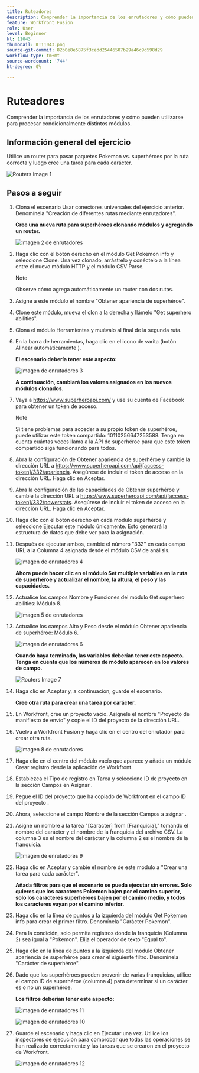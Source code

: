 ```yaml
---
title: Ruteadores
description: Comprender la importancia de los enrutadores y cómo pueden utilizarse para procesar condicionalmente distintos módulos.
feature: Workfront Fusion
role: User
level: Beginner
kt: 11043
thumbnail: KT11043.png
source-git-commit: 82b0e8e5875f3cedd25446507b29a46c9d598d29
workflow-type: tm+mt
source-wordcount: '744'
ht-degree: 0%

---
```



# Ruteadores

Comprender la importancia de los enrutadores y cómo pueden utilizarse para procesar condicionalmente distintos módulos.

## Información general del ejercicio

Utilice un router para pasar paquetes Pokemon vs. superhéroes por la ruta correcta y luego cree una tarea para cada carácter.

![Routers Image 1](../12-exercises/assets/routers-walkthrough-1.png)

## Pasos a seguir

1. Clona el escenario Usar conectores universales del ejercicio anterior. Denomínela &quot;Creación de diferentes rutas mediante enrutadores&quot;.

   **Cree una nueva ruta para superhéroes clonando módulos y agregando un router.**

   ![Imagen 2 de enrutadores](../12-exercises/assets/routers-walkthrough-2.png)

1. Haga clic con el botón derecho en el módulo Get Pokemon info y seleccione Clone. Una vez clonado, arrástrelo y conéctelo a la línea entre el nuevo módulo HTTP y el módulo CSV Parse.

   >[!NOTE]
   >
   > Observe cómo agrega automáticamente un router con dos rutas.

1. Asigne a este módulo el nombre &quot;Obtener apariencia de superhéroe&quot;.
1. Clone este módulo, mueva el clon a la derecha y llámelo &quot;Get superhero abilities&quot;.
1. Clona el módulo Herramientas y muévalo al final de la segunda ruta.
1. En la barra de herramientas, haga clic en el icono de varita (botón Alinear automáticamente ).

   **El escenario debería tener este aspecto:**

   ![Imagen de enrutadores 3](../12-exercises/assets/routers-walkthrough-3.png)

   **A continuación, cambiará los valores asignados en los nuevos módulos clonados.**

1. Vaya a <https://www.superheroapi.com/> y use su cuenta de Facebook para obtener un token de acceso.

   >[!NOTE]
   >
   >Si tiene problemas para acceder a su propio token de superhéroe, puede utilizar este token compartido: 10110256647253588. Tenga en cuenta cuántas veces llama a la API de superhéroe para que este token compartido siga funcionando para todos.

1. Abra la configuración de Obtener apariencia de superhéroe y cambie la dirección URL a https://www.superheroapi.com/api/[access-token]/332/apariencia. Asegúrese de incluir el token de acceso en la dirección URL. Haga clic en Aceptar.
1. Abra la configuración de las capacidades de Obtener superhéroe y cambie la dirección URL a https://www.superheroapi.com/api/[access-token]/332/powerstats. Asegúrese de incluir el token de acceso en la dirección URL. Haga clic en Aceptar.
1. Haga clic con el botón derecho en cada módulo superhéroe y seleccione Ejecutar este módulo únicamente. Esto generará la estructura de datos que debe ver para la asignación.
1. Después de ejecutar ambos, cambie el número &quot;332&quot; en cada campo URL a la Columna 4 asignada desde el módulo CSV de análisis.

   ![Imagen de enrutadores 4](../12-exercises/assets/routers-walkthrough-4.png)

   **Ahora puede hacer clic en el módulo Set multiple variables en la ruta de superhéroe y actualizar el nombre, la altura, el peso y las capacidades.**

1. Actualice los campos Nombre y Funciones del módulo Get superhero abilities: Módulo 8.

   ![Imagen 5 de enrutadores](../12-exercises/assets/routers-walkthrough-5.png)

1. Actualice los campos Alto y Peso desde el módulo Obtener apariencia de superhéroe: Módulo 6.

   ![Imagen de enrutadores 6](../12-exercises/assets/routers-walkthrough-6.png)

   **Cuando haya terminado, las variables deberían tener este aspecto. Tenga en cuenta que los números de módulo aparecen en los valores de campo.**

   ![Routers Image 7](../12-exercises/assets/routers-walkthrough-7.png)

1. Haga clic en Aceptar y, a continuación, guarde el escenario.

   **Cree otra ruta para crear una tarea por carácter.**

1. En Workfront, cree un proyecto vacío. Asígnele el nombre &quot;Proyecto de manifiesto de envío&quot; y copie el ID del proyecto de la dirección URL.
1. Vuelva a Workfront Fusion y haga clic en el centro del enrutador para crear otra ruta.

   ![Imagen 8 de enrutadores](../12-exercises/assets/routers-walkthrough-8.png)

1. Haga clic en el centro del módulo vacío que aparece y añada un módulo Crear registro desde la aplicación de Workfront.
1. Establezca el Tipo de registro en Tarea y seleccione ID de proyecto en la sección Campos en Asignar .
1. Pegue el ID del proyecto que ha copiado de Workfront en el campo ID del proyecto .
1. Ahora, seleccione el campo Nombre de la sección Campos a asignar .
1. Asigne un nombre a la tarea &quot;[Carácter] from [Franquicia],&quot; tomando el nombre del carácter y el nombre de la franquicia del archivo CSV. La columna 3 es el nombre del carácter y la columna 2 es el nombre de la franquicia.

   ![Imagen de enrutadores 9](../12-exercises/assets/routers-walkthrough-9.png)

1. Haga clic en Aceptar y cambie el nombre de este módulo a &quot;Crear una tarea para cada carácter&quot;.

   **Añada filtros para que el escenario se pueda ejecutar sin errores. Solo quieres que los caracteres Pokemon bajen por el camino superior, solo los caracteres superhéroes bajen por el camino medio, y todos los caracteres vayan por el camino inferior.**

1. Haga clic en la línea de puntos a la izquierda del módulo Get Pokemon info para crear el primer filtro. Denomínela &quot;Carácter Pokemon&quot;.
1. Para la condición, solo permita registros donde la franquicia (Columna 2) sea igual a &quot;Pokemon&quot;. Elija el operador de texto &quot;Equal to&quot;.
1. Haga clic en la línea de puntos a la izquierda del módulo Obtener apariencia de superhéroe para crear el siguiente filtro. Denomínela &quot;Carácter de superhéroe&quot;.
1. Dado que los superhéroes pueden provenir de varias franquicias, utilice el campo ID de superhéroe (columna 4) para determinar si un carácter es o no un superhéroe.

   **Los filtros deberían tener este aspecto:**

   ![Imagen de enrutadores 11](../12-exercises/assets/routers-walkthrough-11.png)

   ![Imagen de enrutadores 10](../12-exercises/assets/routers-walkthrough-10.png)

1. Guarde el escenario y haga clic en Ejecutar una vez. Utilice los inspectores de ejecución para comprobar que todas las operaciones se han realizado correctamente y las tareas que se crearon en el proyecto de Workfront.

   ![Imagen de enrutadores 12](../12-exercises/assets/routers-walkthrough-12.png)
